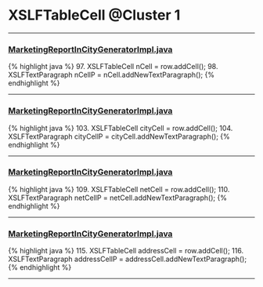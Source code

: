 # XSLFTableCell @Cluster 1

***

### [MarketingReportInCityGeneratorImpl.java](https://searchcode.com/codesearch/view/92131916/)
{% highlight java %}
97. XSLFTableCell nCell = row.addCell();
98. XSLFTextParagraph nCellP = nCell.addNewTextParagraph();
{% endhighlight %}

***

### [MarketingReportInCityGeneratorImpl.java](https://searchcode.com/codesearch/view/92131916/)
{% highlight java %}
103. XSLFTableCell cityCell = row.addCell();
104. XSLFTextParagraph cityCellP = cityCell.addNewTextParagraph();
{% endhighlight %}

***

### [MarketingReportInCityGeneratorImpl.java](https://searchcode.com/codesearch/view/92131916/)
{% highlight java %}
109. XSLFTableCell netCell = row.addCell();
110. XSLFTextParagraph netCellP = netCell.addNewTextParagraph();
{% endhighlight %}

***

### [MarketingReportInCityGeneratorImpl.java](https://searchcode.com/codesearch/view/92131916/)
{% highlight java %}
115. XSLFTableCell addressCell = row.addCell();
116. XSLFTextParagraph addressCellP = addressCell.addNewTextParagraph();
{% endhighlight %}

***

